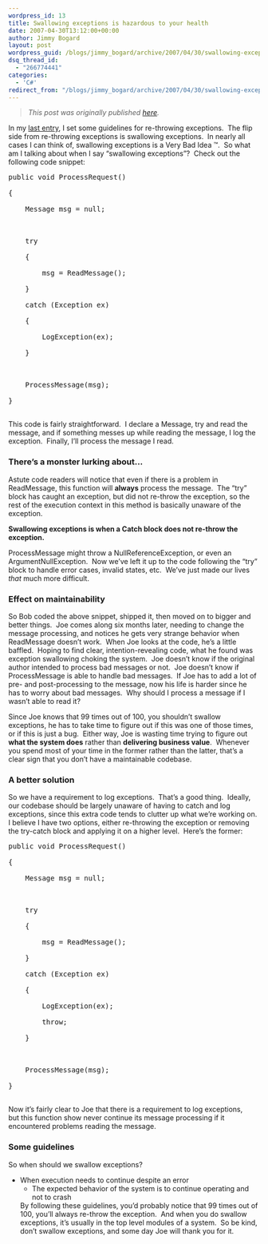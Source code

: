 ```yaml
---
wordpress_id: 13
title: Swallowing exceptions is hazardous to your health
date: 2007-04-30T13:12:00+00:00
author: Jimmy Bogard
layout: post
wordpress_guid: /blogs/jimmy_bogard/archive/2007/04/30/swallowing-exceptions-is-hazardous-to-your-health.aspx
dsq_thread_id:
  - "266774441"
categories:
  - 'C#'
redirect_from: "/blogs/jimmy_bogard/archive/2007/04/30/swallowing-exceptions-is-hazardous-to-your-health.aspx/"
---
```

> _This post was originally published [here](http://grabbagoft.blogspot.com/2007/06/swallowing-exceptions-is-hazardous-to.html)._

In my [last entry](https://lostechies.com/blogs/jimmy_bogard/archive/2007/04/25/re-throwing-exceptions.aspx), I set some guidelines for re-throwing exceptions.&nbsp; The flip side from re-throwing exceptions is swallowing exceptions.&nbsp; In nearly all cases I can think of, swallowing exceptions is a Very Bad Idea &#8482;.&nbsp; So what am I talking about when I say &#8220;swallowing exceptions&#8221;?&nbsp; Check out the following code snippet:

<div class="CodeFormatContainer">
  <pre><span class="kwrd">public</span> <span class="kwrd">void</span> ProcessRequest()<br />
{<br />
&nbsp;&nbsp;&nbsp;&nbsp;Message msg = <span class="kwrd">null</span>;<br />
<br />
&nbsp;&nbsp;&nbsp;&nbsp;<span class="kwrd">try</span><br />
&nbsp;&nbsp;&nbsp;&nbsp;{<br />
&nbsp;&nbsp;&nbsp;&nbsp;&nbsp;&nbsp;&nbsp;&nbsp;msg = ReadMessage();<br />
&nbsp;&nbsp;&nbsp;&nbsp;}<br />
&nbsp;&nbsp;&nbsp;&nbsp;<span class="kwrd">catch</span> (Exception ex)<br />
&nbsp;&nbsp;&nbsp;&nbsp;{<br />
&nbsp;&nbsp;&nbsp;&nbsp;&nbsp;&nbsp;&nbsp;&nbsp;LogException(ex);<br />
&nbsp;&nbsp;&nbsp;&nbsp;}<br />
<br />
&nbsp;&nbsp;&nbsp;&nbsp;ProcessMessage(msg);<br />
}<br />
</pre>
</div>

This code is fairly straightforward.&nbsp; I declare a Message, try and read the message, and if something messes up while reading the message, I log the exception.&nbsp; Finally, I&#8217;ll process the message I read.

### There&#8217;s a monster lurking about&#8230;

Astute code readers will notice that even&nbsp;if there is a problem in ReadMessage, this function will **always** process the message.&nbsp; The &#8220;try&#8221; block has caught an exception, but did not re-throw the exception, so the rest of the execution context in this method is basically unaware of the exception.

**Swallowing exceptions is when a Catch block does not re-throw the exception.**

ProcessMessage might throw&nbsp;a NullReferenceException, or even an ArgumentNullException.&nbsp; Now we&#8217;ve left it up to the&nbsp;code following the &#8220;try&#8221; block&nbsp;to handle error cases, invalid states, etc.&nbsp; We&#8217;ve just made our lives _that_ much more difficult.

### Effect on maintainability

So Bob coded the above snippet, shipped it, then moved on to bigger and better things.&nbsp; Joe comes along six months later, needing to change the message processing, and notices he gets very strange behavior when ReadMessage doesn&#8217;t work.&nbsp; When Joe looks at the code, he&#8217;s a little baffled.&nbsp; Hoping to find clear, intention-revealing code, what he found was exception swallowing choking the system.&nbsp; Joe doesn&#8217;t know if the original author intended to process bad messages or not.&nbsp; Joe doesn&#8217;t know if ProcessMessage is able to handle&nbsp;bad messages.&nbsp; If Joe has to add a lot of pre- and post-processing to the message, now his life is harder since he has to worry about bad messages.&nbsp; Why should I process a message if I wasn&#8217;t able to read it?

Since Joe knows that 99 times out of 100, you shouldn&#8217;t swallow exceptions, he has to take time to figure out if this was one of those times, or if this is just a bug.&nbsp; Either way, Joe is wasting time trying to figure out **what the system does** rather than **delivering business value**.&nbsp; Whenever you spend most of your&nbsp;time in the former rather than the latter, that&#8217;s a clear sign that you don&#8217;t have a maintainable codebase.

### A better solution

So we have a requirement to log exceptions.&nbsp; That&#8217;s a good thing.&nbsp; Ideally, our codebase should be largely unaware of having to catch and log exceptions, since this extra code tends to clutter up what we&#8217;re working on.&nbsp; I believe I have two options, either re-throwing the exception or removing the try-catch block and applying it on a higher level.&nbsp; Here&#8217;s the former:

<div class="CodeFormatContainer">
  <pre><span class="kwrd">public</span> <span class="kwrd">void</span> ProcessRequest()<br />
{<br />
&nbsp;&nbsp;&nbsp;&nbsp;Message msg = <span class="kwrd">null</span>;<br />
<br />
&nbsp;&nbsp;&nbsp;&nbsp;<span class="kwrd">try</span><br />
&nbsp;&nbsp;&nbsp;&nbsp;{<br />
&nbsp;&nbsp;&nbsp;&nbsp;&nbsp;&nbsp;&nbsp;&nbsp;msg = ReadMessage();<br />
&nbsp;&nbsp;&nbsp;&nbsp;}<br />
&nbsp;&nbsp;&nbsp;&nbsp;<span class="kwrd">catch</span> (Exception ex)<br />
&nbsp;&nbsp;&nbsp;&nbsp;{<br />
&nbsp;&nbsp;&nbsp;&nbsp;&nbsp;&nbsp;&nbsp;&nbsp;LogException(ex);<br />
&nbsp;&nbsp;&nbsp;&nbsp;&nbsp;&nbsp;&nbsp;&nbsp;<span class="kwrd">throw</span>;<br />
&nbsp;&nbsp;&nbsp;&nbsp;}<br />
<br />
&nbsp;&nbsp;&nbsp;&nbsp;ProcessMessage(msg);<br />
}<br />
</pre>
</div>

Now it&#8217;s fairly clear to Joe that&nbsp;there is&nbsp;a requirement to log exceptions, but&nbsp;this function show never&nbsp;continue its message processing if it encountered problems reading the message.

### Some guidelines

So when should we swallow exceptions?

  * When execution needs to continue despite an error 
      * The expected behavior of the system is to continue operating and not to crash</ul> 
    By following these guidelines, you&#8217;d probably notice that 99 times out of 100, you&#8217;ll always re-throw the exception.&nbsp; And when you do swallow exceptions, it&#8217;s&nbsp;usually in the top level modules of a system.&nbsp; So be kind, don&#8217;t swallow exceptions, and some day Joe will thank you for it.